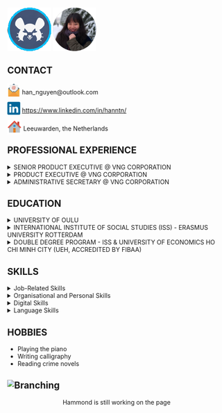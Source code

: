 <p align="left"> <img src="Hammond Icon.png"/>       <img width="100" src="Image.png"></p>

## CONTACT  
<p valign="middle"> <img width="30" style="margin-bottom:-5px" src="mail-142.png"/> han_nguyen@outlook.com</p>
<p valign="middle"> <img width="30" style="margin-bottom:-5px" src="linkedin-logo-2430.png"/> <a href="url">https://www.linkedin.com/in/hanntn/</a></p> 
<p valign="middle"> <img width="33" style="margin-bottom:-8px" src="iconfinder_house_299061.png"/> Leeuwarden, the Netherlands</p>
  
## PROFESSIONAL EXPERIENCE

<details>
  <summary>SENIOR PRODUCT EXECUTIVE @ VNG CORPORATION</summary>
<i>Vietnam, Jul 2015 - Apr 2017</i>  
  
* Assisting and advising the operational decision-making and planning of the most profitable department at VNG via reporting and critically analysing all VNG products’ performance in respect of revenue, profitability, etc.
* Cooperating with the Finance & Accounting department in planning and allocating operating expense budgets for new products 
*	Following up the usage of these budgets, informing involved stakeholders of the situations, and taking necessary actions timely and conformably
</details>

<details>
  <summary>PRODUCT EXECUTIVE @ VNG CORPORATION</summary>
<i>Vietnam, Nov 2012 - Jun 2015</i> 
  
*	Supervising promotional activities for the highest-earning game product in the market
*	Launching and being in charge of all operations (content, marketing, etc.) of the assigned product, a top-earning game in its genre
*	Conducting game data inspections: detecting and examining abnormalities, etc. to ensure the monetary reconciliation
*	Researching the local market & planning for launching new products
</details>

<details>
  <summary>ADMINISTRATIVE SECRETARY @ VNG CORPORATION</summary>    
<i>Vietnam, Nov 2012 - Apr 2014</i>
  
*	Reporting on budget usage and working with the Finance & Accounting department in managing budgets & expenses for the department
*	Cooperating with the HR department in managing related processes
*	Supporting business trips abroad: planning, booking & reporting
</details>

<p></p>

## EDUCATION
<details>
  <summary>UNIVERSITY OF OULU</summary>    
<i>Finland • Sep 2018 - Jul 2020</i><br><i>MSc. Financial and Management Accounting, GPA: 5 out of 5</i>  
  
*	Scholarships: Oulu City Internationalisation 2019 & Tuition Fee
</details>

<details>
  <summary>INTERNATIONAL INSTITUTE OF SOCIAL STUDIES (ISS) - ERASMUS UNIVERSITY ROTTERDAM</summary>  
<i>The Netherlands • Jan 2018 - Dec 2018</i><br><i>MA. Development Studies, GPA: 81 out of 100</i>
  
*	Full grants by Erasmus+
*	Contributing one essay to best essays compendium (2017/18)
</details>

<details>
  <summary>DOUBLE DEGREE PROGRAM - ISS & UNIVERSITY OF ECONOMICS HO CHI MINH CITY (UEH, ACCREDITED BY FIBAA)</summary>  
<i>Vietnam • Nov 2016 - Dec 2018</i><br><i>MA. Development Economics, GPA: 85.5 out of 10</i>
  
*	Highest GPA class 2017-2018 & Best Master's Thesis class 2018
</details>

<p></p>

## SKILLS
<details><summary>Job-Related Skills</summary>
  
-	Effective financial forecasting and accurate reporting
-	Critical and analytical reviewing of budget plans
-	Convincing and comprehensive presentations of financial analyses
-	Precise and efficient administrative skills
-	Proven project management skills
-	Solid understanding of international accounting standards (IFRS)
</details>

<details><summary>Organisational and Personal Skills</summary>

-	Methodical organisational skills and effective stakeholder management gained through working as an assistant to a Department Head
-	Reliable time management skills and proven capability of working under pressure
</details>

<details><summary>Digital Skills</summary>

-	Proficient in Microsoft Office, with extensive experience using Excel and PowerPoint
-	Adequate skills and experience in Oracle ERP, EBS (Purchasing), and SAP
-	Adept skills and experience with statistics software (Stata, EViews and SAS)
-	Basic skills in Python programming
</details>

<details><summary>Language Skills</summary>

-	English: professional
-	Vietnamese: native 
-	Dutch: elementary
</details>

<p></p>

## HOBBIES
-	Playing the piano      
-	Writing calligraphy
- Reading crime novels


## ![Branching](https://images.blz-contentstack.com/v3/assets/blt2477dcaf4ebd440c/blt343cd4d768ced9c2/5cf15ded425980470abcaabd/wrecking-ball-screenshot-003.jpg?auto=webp)

<p align="center"> Hammond is still working on the page </p>  
